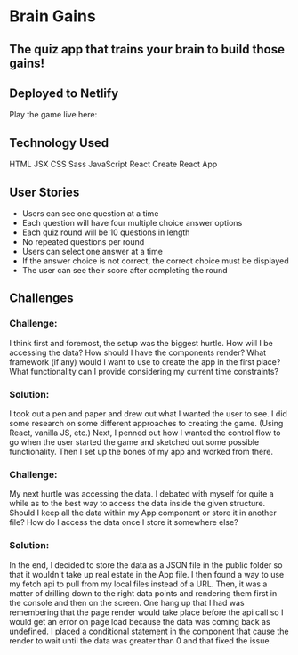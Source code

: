 # Brain Gains
## The quiz app that trains your brain to build those gains!

## Deployed to Netlify
Play the game live here: 

## Technology Used
HTML
JSX
CSS
Sass
JavaScript
React
Create React App

## User Stories
- Users can see one question at a time
- Each question will have four multiple choice answer options
- Each quiz round will be 10 questions in length
- No repeated questions per round
- Users can select one answer at a time
- If the answer choice is not correct, the correct choice must be displayed
- The user can see their score after completing the round

## Challenges

### Challenge: 

I think first and foremost, the setup was the biggest hurtle. How will I be accessing the data? How should I have the components render? What framework (if any) would I want to use to create the app in the first place? What functionality can I provide considering my current time constraints?

### Solution:

I took out a pen and paper and drew out what I wanted the user to see. I did some research on some different approaches to creating the game. (Using React, vanilla JS, etc.) Next, I penned out how I wanted the control flow to go when the user started the game and sketched out some possible functionality. Then I set up the bones of my app and worked from there.

### Challenge:

 My next hurtle was accessing the data. I debated with myself for quite a while as to the best way to access the data inside the given structure. Should I keep all the data within my App component or store it in another file? How do I access the data once I store it somewhere else?

 ### Solution:

In the end, I decided to store the data as a JSON file in the public folder so that it wouldn't take up real estate in the App file. I then found a way to use my fetch api to pull from my local files instead of a URL. Then, it was a matter of drilling down to the right data points and rendering them first in the console and then on the screen. One hang up that I had was remembering that the page render would take place before the api call so I would get an error on page load because the data was coming back as undefined. I placed a conditional statement in the component that cause the render to wait until the data was greater than 0 and that fixed the issue.
